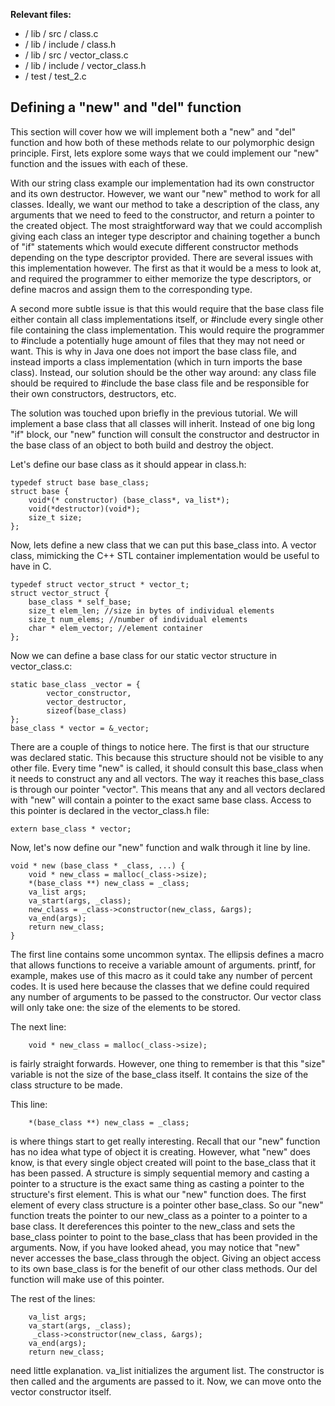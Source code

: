 **Relevant files:**
* / lib / src / class.c 
* / lib / include / class.h 
* / lib / src / vector_class.c 
* / lib / include / vector_class.h 
* / test / test_2.c 



## Defining a "new" and "del" function

This section will cover how we will implement both a "new" and "del" function and how both of
these methods relate to our polymorphic design principle. First, lets explore some ways that 
we could implement our "new" function and the issues with each of these. 

With our string class example our implementation had its own constructor and its own 
destructor. However, we want our "new" method to work for all classes. Ideally, we want our 
method to take a description of the class, any arguments that we need to feed to the 
constructor, and return a pointer to the created object. The most straightforward 
way that we could accomplish giving each class an integer type descriptor and chaining
together a bunch of "if" statements which would execute different constructor methods
depending on the type descriptor provided. There are several issues with this 
implementation however. The first as that it would be a mess to look at, and required the 
programmer to either memorize the type descriptors, or define macros and assign them to
the corresponding type. 

A second more subtle issue is that this would require that the base class file either
contain all class implementations itself, or #include every single other file containing
the class implementation. This would require the programmer to #include a potentially 
huge amount of files that they may not need or want. This is why in Java one does not
import the base class file, and instead imports a class implementation (which in turn 
imports the base class). Instead, our solution should be the other way around: any class
file should be required to #include the base class file and be responsible for their own
constructors, destructors, etc.

The solution was touched upon briefly in the previous tutorial. We will implement a base 
class that all classes will inherit. Instead of one big long "if" block, our "new" function
will consult the constructor and destructor in the base class of an object to both build
and destroy the object.

Let's define our base class as it should appear in class.h:

```
typedef struct base base_class;
struct base {
    void*(* constructor) (base_class*, va_list*);
    void(*destructor)(void*);
    size_t size;
};

```

Now, lets define a new class that we can put this base_class into. A vector class,
mimicking the C++ STL container implementation would be useful to have in C.


```
typedef struct vector_struct * vector_t;
struct vector_struct {
    base_class * self_base;
    size_t elem_len; //size in bytes of individual elements
    size_t num_elems; //number of individual elements
    char * elem_vector; //element container
};
```

Now we can define a base class for our static vector structure in vector_class.c:

```
static base_class _vector = {
        vector_constructor,
        vector_destructor,
        sizeof(base_class)
};
base_class * vector = &_vector;
```

There are a couple of things to notice here. The first is that our structure was
declared static. This because this structure should not be visible to any other file.
Every time "new" is called, it should consult this base_class when it needs to construct
any and all vectors. The way it reaches this base_class is through our pointer "vector".
This means that any and all vectors declared with "new" will contain a pointer to the
exact same base class. Access to this pointer is declared in the vector_class.h file:

```
extern base_class * vector;
```

Now, let's now define our "new" function and walk through it line by line.

```
void * new (base_class * _class, ...) {
    void * new_class = malloc(_class->size);
    *(base_class **) new_class = _class;
    va_list args;
    va_start(args, _class);
    new_class = _class->constructor(new_class, &args);
    va_end(args);
    return new_class;
}

```

The first line contains some uncommon syntax. The ellipsis defines a macro that allows
functions to receive a variable amount of arguments. printf, for example, makes use
of this macro as it could take any number of percent codes. It is used here because
the classes that we define could required any number of arguments to be passed to the 
constructor. Our vector class will only take one: the size of the elements to be 
stored. 

The next line:

```
    void * new_class = malloc(_class->size);
```

is fairly straight forwards. However, one thing to remember is that this "size" 
variable is not the size of the base_class itself. It contains the size of the 
class structure to be made. 


This line:

```   
    *(base_class **) new_class = _class;
``` 

is where things start to get really interesting. Recall that our "new" function has 
no idea what type of object it is creating. However, what "new" does know, is that
every single object created will point to the base_class that it has been passed.
A structure is simply sequential memory and casting a pointer to a structure is the 
exact same thing as casting a pointer to the structure's first element. This is
what our "new" function does. The first element of every class structure is a 
pointer other base_class. So our "new" function treats the pointer to our new_class 
as a pointer to a pointer to a base class. It dereferences this pointer to the 
new_class and sets the base_class pointer to point to the base_class that has
been provided in the arguments. Now, if you have looked ahead, you may notice that
"new" never accesses the base_class through the object. Giving an object access to 
its own base_class is for the benefit of our other class methods. Our del function 
will make use of this pointer.

The rest of the lines:

```
    va_list args;
    va_start(args, _class);
     _class->constructor(new_class, &args);
    va_end(args);
    return new_class;
```

need little explanation. va_list initializes the argument list. The constructor
is then called and the arguments are passed to it. Now, we can move onto the 
vector constructor itself.

